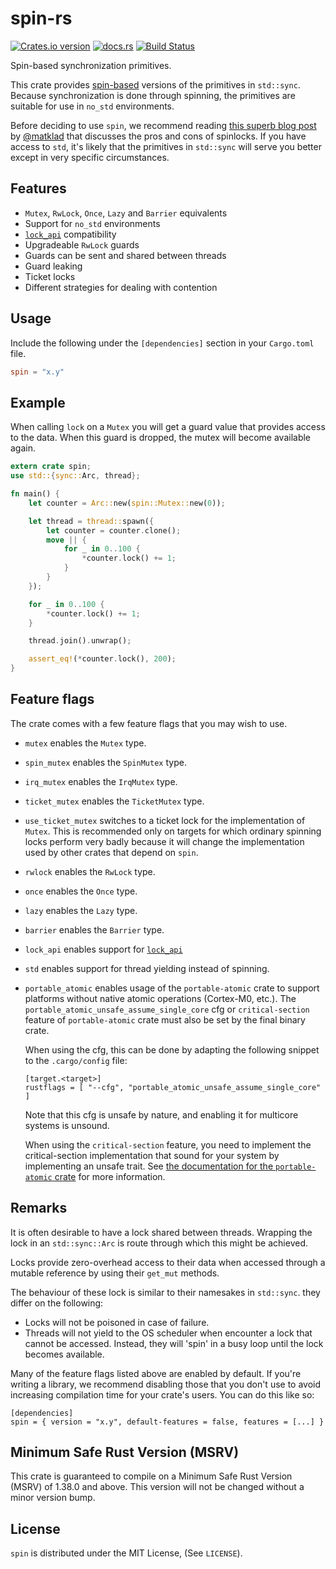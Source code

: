 # spin-rs

[![Crates.io version](https://img.shields.io/crates/v/spin.svg)](https://crates.io/crates/spin)
[![docs.rs](https://docs.rs/spin/badge.svg)](https://docs.rs/spin/)
[![Build Status](https://travis-ci.org/mvdnes/spin-rs.svg)](https://travis-ci.org/mvdnes/spin-rs)

Spin-based synchronization primitives.

This crate provides [spin-based](https://en.wikipedia.org/wiki/Spinlock)
versions of the primitives in `std::sync`. Because synchronization is done
through spinning, the primitives are suitable for use in `no_std` environments.

Before deciding to use `spin`, we recommend reading
[this superb blog post](https://matklad.github.io/2020/01/02/spinlocks-considered-harmful.html)
by [@matklad](https://github.com/matklad/) that discusses the pros and cons of
spinlocks. If you have access to `std`, it's likely that the primitives in
`std::sync` will serve you better except in very specific circumstances.

## Features

- `Mutex`, `RwLock`, `Once`, `Lazy` and `Barrier` equivalents
- Support for `no_std` environments
- [`lock_api`](https://crates.io/crates/lock_api) compatibility
- Upgradeable `RwLock` guards
- Guards can be sent and shared between threads
- Guard leaking
- Ticket locks
- Different strategies for dealing with contention

## Usage

Include the following under the `[dependencies]` section in your `Cargo.toml` file.

```toml
spin = "x.y"
```

## Example

When calling `lock` on a `Mutex` you will get a guard value that provides access
to the data. When this guard is dropped, the mutex will become available again.

```rust
extern crate spin;
use std::{sync::Arc, thread};

fn main() {
    let counter = Arc::new(spin::Mutex::new(0));

    let thread = thread::spawn({
        let counter = counter.clone();
        move || {
            for _ in 0..100 {
                *counter.lock() += 1;
            }
        }
    });

    for _ in 0..100 {
        *counter.lock() += 1;
    }

    thread.join().unwrap();

    assert_eq!(*counter.lock(), 200);
}
```

## Feature flags

The crate comes with a few feature flags that you may wish to use.

- `mutex` enables the `Mutex` type.

- `spin_mutex` enables the `SpinMutex` type.

- `irq_mutex` enables the `IrqMutex` type.

- `ticket_mutex` enables the `TicketMutex` type.

- `use_ticket_mutex` switches to a ticket lock for the implementation of `Mutex`. This
  is recommended only on targets for which ordinary spinning locks perform very badly
  because it will change the implementation used by other crates that depend on `spin`.

- `rwlock` enables the `RwLock` type.

- `once` enables the `Once` type.

- `lazy` enables the `Lazy` type.

- `barrier` enables the `Barrier` type.

- `lock_api` enables support for [`lock_api`](https://crates.io/crates/lock_api)

- `std` enables support for thread yielding instead of spinning.

- `portable_atomic` enables usage of the `portable-atomic` crate
  to support platforms without native atomic operations (Cortex-M0, etc.).
  The `portable_atomic_unsafe_assume_single_core` cfg or `critical-section` feature
  of `portable-atomic` crate must also be set by the final binary crate.

  When using the cfg, this can be done by adapting the following snippet to the `.cargo/config` file:
  ```
  [target.<target>]
  rustflags = [ "--cfg", "portable_atomic_unsafe_assume_single_core" ]
  ```
  Note that this cfg is unsafe by nature, and enabling it for multicore systems is unsound.

  When using the `critical-section` feature, you need to implement the critical-section
  implementation that sound for your system by implementing an unsafe trait.
  See [the documentation for the `portable-atomic` crate](https://docs.rs/portable-atomic/latest/portable_atomic/#optional-cfg)
  for more information.

## Remarks

It is often desirable to have a lock shared between threads. Wrapping the lock in an
`std::sync::Arc` is route through which this might be achieved.

Locks provide zero-overhead access to their data when accessed through a mutable
reference by using their `get_mut` methods.

The behaviour of these lock is similar to their namesakes in `std::sync`. they
differ on the following:

- Locks will not be poisoned in case of failure.
- Threads will not yield to the OS scheduler when encounter a lock that cannot be
  accessed. Instead, they will 'spin' in a busy loop until the lock becomes available.

Many of the feature flags listed above are enabled by default. If you're writing a
library, we recommend disabling those that you don't use to avoid increasing compilation
time for your crate's users. You can do this like so:

```
[dependencies]
spin = { version = "x.y", default-features = false, features = [...] }
```

## Minimum Safe Rust Version (MSRV)

This crate is guaranteed to compile on a Minimum Safe Rust Version (MSRV) of 1.38.0 and above.
This version will not be changed without a minor version bump.

## License

`spin` is distributed under the MIT License, (See `LICENSE`).
